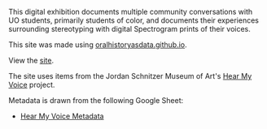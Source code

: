 This digital exhibition documents multiple community conversations with UO students, primarily students of color, and documents their experiences surrounding stereotyping with digital Spectrogram prints of their voices.

This site was made using [oralhistoryasdata.github.io](https://oralhistoryasdata.github.io/).

View the [site](https://social-sin.github.io/hear-my-voice/).

The site uses items from the Jordan Schnitzer Museum of Art's [Hear My Voice](https://jsma.uoregon.edu/HearMyVoice) project.

Metadata is drawn from the following Google Sheet:

- [Hear My Voice Metadata](https://docs.google.com/spreadsheets/d/1WnKHxT1zVdn8n8u5q_-DRSlZzKr0WHpVrApCwEvsnAE/edit?usp=sharing)




